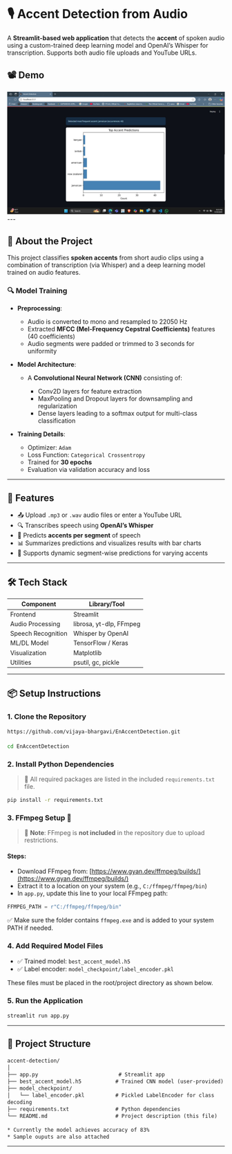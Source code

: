 # 🎙️ Accent Detection from Audio

A **Streamlit-based web application** that detects the **accent** of spoken audio using a custom-trained deep learning model and OpenAI’s Whisper for transcription. Supports both audio file uploads and YouTube URLs.

## 📽️ Demo

<a href="https://drive.google.com/file/d/1d2kHO33Zeb98NYsdVlgAbJoE8CKCFvND/view?usp=sharing">
  <img src="https://github.com/vijaya-bhargavi/EnAccentDetection/blob/main/ss.jpeg" alt="Watch the demo" width="600"/>
</a>
---

## 🧠 About the Project

This project classifies **spoken accents** from short audio clips using a combination of transcription (via Whisper) and a deep learning model trained on audio features.

### 🔍 Model Training

* **Preprocessing**:

  * Audio is converted to mono and resampled to 22050 Hz
  * Extracted **MFCC (Mel-Frequency Cepstral Coefficients)** features (40 coefficients)
  * Audio segments were padded or trimmed to 3 seconds for uniformity

* **Model Architecture**:

  * A **Convolutional Neural Network (CNN)** consisting of:

    * Conv2D layers for feature extraction
    * MaxPooling and Dropout layers for downsampling and regularization
    * Dense layers leading to a softmax output for multi-class classification

* **Training Details**:

  * Optimizer: `Adam`
  * Loss Function: `Categorical Crossentropy`
  * Trained for **30 epochs**
  * Evaluation via validation accuracy and loss

---

## 🚀 Features

* 📤 Upload `.mp3` or `.wav` audio files or enter a YouTube URL
* 🔍 Transcribes speech using **OpenAI’s Whisper**
* 🧠 Predicts **accents per segment** of speech
* 📊 Summarizes predictions and visualizes results with bar charts
* 🔁 Supports dynamic segment-wise predictions for varying accents

---

## 🛠️ Tech Stack

| Component          | Library/Tool            |
| ------------------ | ----------------------- |
| Frontend           | Streamlit               |
| Audio Processing   | librosa, yt-dlp, FFmpeg |
| Speech Recognition | Whisper by OpenAI       |
| ML/DL Model        | TensorFlow / Keras      |
| Visualization      | Matplotlib              |
| Utilities          | psutil, gc, pickle      |

---

## 📦 Setup Instructions

### 1. Clone the Repository

```bash
https://github.com/vijaya-bhargavi/EnAccentDetection.git

cd EnAccentDetection
```

### 2. Install Python Dependencies

> 📄 All required packages are listed in the included `requirements.txt` file.

```bash
pip install -r requirements.txt
```

### 3. FFmpeg Setup 🔧

> 📌 **Note**: FFmpeg is **not included** in the repository due to upload restrictions.

#### Steps:

* Download FFmpeg from: [https://www.gyan.dev/ffmpeg/builds/](https://www.gyan.dev/ffmpeg/builds/)
* Extract it to a location on your system (e.g., `C:/ffmpeg/ffmpeg/bin`)
* In `app.py`, update this line to your local FFmpeg path:

```python
FFMPEG_PATH = r"C:/ffmpeg/ffmpeg/bin"
```

✅ Make sure the folder contains `ffmpeg.exe` and is added to your system PATH if needed.

### 4. Add Required Model Files

* ✅ Trained model: `best_accent_model.h5`
* ✅ Label encoder: `model_checkpoint/label_encoder.pkl`


These files must be placed in the root/project directory as shown below.

### 5. Run the Application

```bash
streamlit run app.py
```
---

## 📁 Project Structure

```
accent-detection/
│
├── app.py                          # Streamlit app
├── best_accent_model.h5           # Trained CNN model (user-provided)
├── model_checkpoint/
│   └── label_encoder.pkl          # Pickled LabelEncoder for class decoding
├── requirements.txt               # Python dependencies
└── README.md                      # Project description (this file)

* Currently the model achieves accuracy of 83%
* Sample ouputs are also attached
```

---
